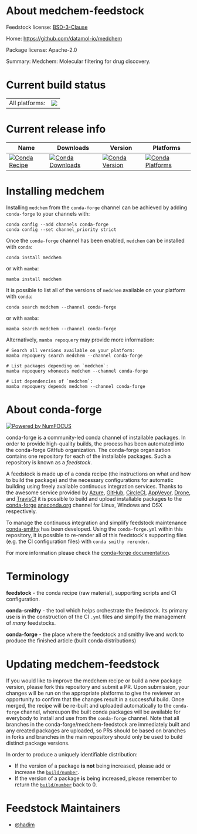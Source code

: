 About medchem-feedstock
=======================

Feedstock license: [BSD-3-Clause](https://github.com/conda-forge/medchem-feedstock/blob/main/LICENSE.txt)

Home: https://github.com/datamol-io/medchem

Package license: Apache-2.0

Summary: Medchem: Molecular filtering for drug discovery.

Current build status
====================


<table><tr><td>All platforms:</td>
    <td>
      <a href="https://dev.azure.com/conda-forge/feedstock-builds/_build/latest?definitionId=20416&branchName=main">
        <img src="https://dev.azure.com/conda-forge/feedstock-builds/_apis/build/status/medchem-feedstock?branchName=main">
      </a>
    </td>
  </tr>
</table>

Current release info
====================

| Name | Downloads | Version | Platforms |
| --- | --- | --- | --- |
| [![Conda Recipe](https://img.shields.io/badge/recipe-medchem-green.svg)](https://anaconda.org/conda-forge/medchem) | [![Conda Downloads](https://img.shields.io/conda/dn/conda-forge/medchem.svg)](https://anaconda.org/conda-forge/medchem) | [![Conda Version](https://img.shields.io/conda/vn/conda-forge/medchem.svg)](https://anaconda.org/conda-forge/medchem) | [![Conda Platforms](https://img.shields.io/conda/pn/conda-forge/medchem.svg)](https://anaconda.org/conda-forge/medchem) |

Installing medchem
==================

Installing `medchem` from the `conda-forge` channel can be achieved by adding `conda-forge` to your channels with:

```
conda config --add channels conda-forge
conda config --set channel_priority strict
```

Once the `conda-forge` channel has been enabled, `medchem` can be installed with `conda`:

```
conda install medchem
```

or with `mamba`:

```
mamba install medchem
```

It is possible to list all of the versions of `medchem` available on your platform with `conda`:

```
conda search medchem --channel conda-forge
```

or with `mamba`:

```
mamba search medchem --channel conda-forge
```

Alternatively, `mamba repoquery` may provide more information:

```
# Search all versions available on your platform:
mamba repoquery search medchem --channel conda-forge

# List packages depending on `medchem`:
mamba repoquery whoneeds medchem --channel conda-forge

# List dependencies of `medchem`:
mamba repoquery depends medchem --channel conda-forge
```


About conda-forge
=================

[![Powered by
NumFOCUS](https://img.shields.io/badge/powered%20by-NumFOCUS-orange.svg?style=flat&colorA=E1523D&colorB=007D8A)](https://numfocus.org)

conda-forge is a community-led conda channel of installable packages.
In order to provide high-quality builds, the process has been automated into the
conda-forge GitHub organization. The conda-forge organization contains one repository
for each of the installable packages. Such a repository is known as a *feedstock*.

A feedstock is made up of a conda recipe (the instructions on what and how to build
the package) and the necessary configurations for automatic building using freely
available continuous integration services. Thanks to the awesome service provided by
[Azure](https://azure.microsoft.com/en-us/services/devops/), [GitHub](https://github.com/),
[CircleCI](https://circleci.com/), [AppVeyor](https://www.appveyor.com/),
[Drone](https://cloud.drone.io/welcome), and [TravisCI](https://travis-ci.com/)
it is possible to build and upload installable packages to the
[conda-forge](https://anaconda.org/conda-forge) [anaconda.org](https://anaconda.org/)
channel for Linux, Windows and OSX respectively.

To manage the continuous integration and simplify feedstock maintenance
[conda-smithy](https://github.com/conda-forge/conda-smithy) has been developed.
Using the ``conda-forge.yml`` within this repository, it is possible to re-render all of
this feedstock's supporting files (e.g. the CI configuration files) with ``conda smithy rerender``.

For more information please check the [conda-forge documentation](https://conda-forge.org/docs/).

Terminology
===========

**feedstock** - the conda recipe (raw material), supporting scripts and CI configuration.

**conda-smithy** - the tool which helps orchestrate the feedstock.
                   Its primary use is in the construction of the CI ``.yml`` files
                   and simplify the management of *many* feedstocks.

**conda-forge** - the place where the feedstock and smithy live and work to
                  produce the finished article (built conda distributions)


Updating medchem-feedstock
==========================

If you would like to improve the medchem recipe or build a new
package version, please fork this repository and submit a PR. Upon submission,
your changes will be run on the appropriate platforms to give the reviewer an
opportunity to confirm that the changes result in a successful build. Once
merged, the recipe will be re-built and uploaded automatically to the
`conda-forge` channel, whereupon the built conda packages will be available for
everybody to install and use from the `conda-forge` channel.
Note that all branches in the conda-forge/medchem-feedstock are
immediately built and any created packages are uploaded, so PRs should be based
on branches in forks and branches in the main repository should only be used to
build distinct package versions.

In order to produce a uniquely identifiable distribution:
 * If the version of a package **is not** being increased, please add or increase
   the [``build/number``](https://docs.conda.io/projects/conda-build/en/latest/resources/define-metadata.html#build-number-and-string).
 * If the version of a package **is** being increased, please remember to return
   the [``build/number``](https://docs.conda.io/projects/conda-build/en/latest/resources/define-metadata.html#build-number-and-string)
   back to 0.

Feedstock Maintainers
=====================

* [@hadim](https://github.com/hadim/)


<!-- dummy commit to enable rerendering -->

